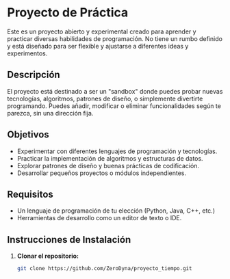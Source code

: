 # Proyecto de Práctica

Este es un proyecto abierto y experimental creado para aprender y practicar diversas habilidades de programación. No tiene un rumbo definido y está diseñado para ser flexible y ajustarse a diferentes ideas y experimentos.

## Descripción

El proyecto está destinado a ser un "sandbox" donde puedes probar nuevas tecnologías, algoritmos, patrones de diseño, o simplemente divertirte programando. Puedes añadir, modificar o eliminar funcionalidades según te parezca, sin una dirección fija.

## Objetivos

- Experimentar con diferentes lenguajes de programación y tecnologías.
- Practicar la implementación de algoritmos y estructuras de datos.
- Explorar patrones de diseño y buenas prácticas de codificación.
- Desarrollar pequeños proyectos o módulos independientes.

## Requisitos

- Un lenguaje de programación de tu elección (Python, Java, C++, etc.)
- Herramientas de desarrollo como un editor de texto o IDE.

## Instrucciones de Instalación

1. **Clonar el repositorio:**

   ```bash
   git clone https://github.com/ZeroDyna/proyecto_tiempo.git

